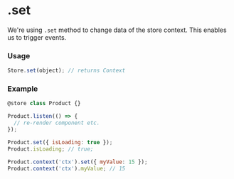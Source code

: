 .set
====

We're using ```.set``` method to change data of the store context. This enables
us to trigger events.

### Usage
```javascript
Store.set(object); // returns Context
```


### Example
```javascript
@store class Product {}

Product.listen(() => {
  // re-render component etc.
});

Product.set({ isLoading: true });
Product.isLoading; // true;

Product.context('ctx').set({ myValue: 15 });
Product.context('ctx').myValue; // 15
```
